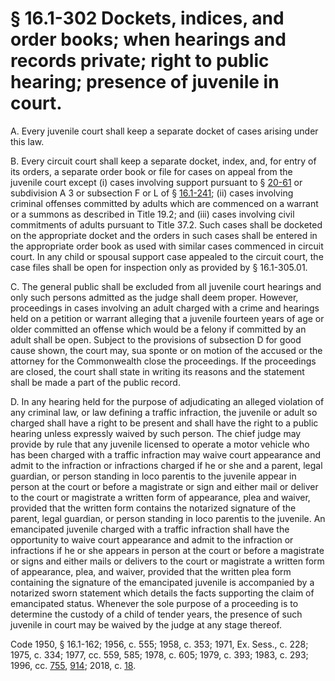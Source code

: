 # § 16.1-302 Dockets, indices, and order books; when hearings and records private; right to public hearing; presence of juvenile in court.

<p>A. Every juvenile court shall keep a separate docket of cases arising under this law.</p><p>B. Every circuit court shall keep a separate docket, index, and, for entry of its orders, a separate order book or file for cases on appeal from the juvenile court except (i) cases involving support pursuant to § <a href='/vacode/20-61/'>20-61</a> or subdivision A 3 or subsection F or L of § <a href='/vacode/16.1-241/'>16.1-241</a>; (ii) cases involving criminal offenses committed by adults which are commenced on a warrant or a summons as described in Title 19.2; and (iii) cases involving civil commitments of adults pursuant to Title 37.2. Such cases shall be docketed on the appropriate docket and the orders in such cases shall be entered in the appropriate order book as used with similar cases commenced in circuit court. In any child or spousal support case appealed to the circuit court, the case files shall be open for inspection only as provided by § 16.1-305.01.</p><p>C. The general public shall be excluded from all juvenile court hearings and only such persons admitted as the judge shall deem proper. However, proceedings in cases involving an adult charged with a crime and hearings held on a petition or warrant alleging that a juvenile fourteen years of age or older committed an offense which would be a felony if committed by an adult shall be open. Subject to the provisions of subsection D for good cause shown, the court may, sua sponte or on motion of the accused or the attorney for the Commonwealth close the proceedings. If the proceedings are closed, the court shall state in writing its reasons and the statement shall be made a part of the public record.</p><p>D. In any hearing held for the purpose of adjudicating an alleged violation of any criminal law, or law defining a traffic infraction, the juvenile or adult so charged shall have a right to be present and shall have the right to a public hearing unless expressly waived by such person. The chief judge may provide by rule that any juvenile licensed to operate a motor vehicle who has been charged with a traffic infraction may waive court appearance and admit to the infraction or infractions charged if he or she and a parent, legal guardian, or person standing in loco parentis to the juvenile appear in person at the court or before a magistrate or sign and either mail or deliver to the court or magistrate a written form of appearance, plea and waiver, provided that the written form contains the notarized signature of the parent, legal guardian, or person standing in loco parentis to the juvenile. An emancipated juvenile charged with a traffic infraction shall have the opportunity to waive court appearance and admit to the infraction or infractions if he or she appears in person at the court or before a magistrate or signs and either mails or delivers to the court or magistrate a written form of appearance, plea, and waiver, provided that the written plea form containing the signature of the emancipated juvenile is accompanied by a notarized sworn statement which details the facts supporting the claim of emancipated status. Whenever the sole purpose of a proceeding is to determine the custody of a child of tender years, the presence of such juvenile in court may be waived by the judge at any stage thereof.</p><p>Code 1950, § 16.1-162; 1956, c. 555; 1958, c. 353; 1971, Ex. Sess., c. 228; 1975, c. 334; 1977, cc. 559, 585; 1978, c. 605; 1979, c. 393; 1983, c. 293; 1996, cc. <a href='http://lis.virginia.gov/cgi-bin/legp604.exe?961+ful+CHAP0755'>755</a>, <a href='http://lis.virginia.gov/cgi-bin/legp604.exe?961+ful+CHAP0914'>914</a>; 2018, c. <a href='http://lis.virginia.gov/cgi-bin/legp604.exe?181+ful+CHAP0018'>18</a>.</p>